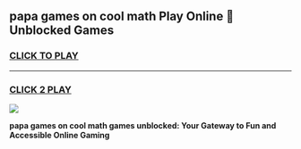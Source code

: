 
## papa games on cool math Play Online 👋 Unblocked Games
<h3>
<a href="https://news.freeplayer.one?title=papa_games_on_cool_math&ref=17CMG">CLICK TO PLAY</a></h3>
<hr>

<h3>
<a href="https://news.freeplayer.one?title=papa_games_on_cool_math&ref=17CMG">CLICK 2 PLAY</a>
  
</h3>

<a href="https://news.freeplayer.one?title=papa_games_on_cool_math&ref=17CMG/"><img src="https://clearcache.store/games.png"></a>


**papa games on cool math games unblocked: Your Gateway to Fun and Accessible Online Gaming**
